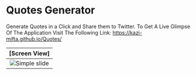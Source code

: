 # Quotes Generator
Generate Quotes in a Click and Share them to Twitter. To Get A Live Glimpse Of The Application Visit The Following Link: https://kazi-mifta.github.io/Quotes/

| [Screen View]
|:-:|
| ![Simple slide] |

[Simple slide]: <https://github.com/kazi-mifta/Quotes/blob/master/images/quotes.png>
